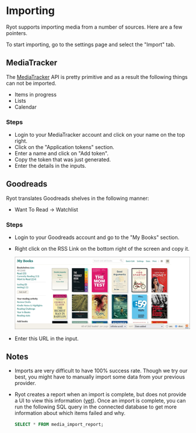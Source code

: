 # Importing

Ryot supports importing media from a number of sources. Here are a few pointers.

To start importing, go to the settings page and select the "Import" tab.

## MediaTracker

The [MediaTracker](https://github.com/bonukai/MediaTracker) API is pretty
primitive and as a result the following things can not be imported.

- Items in progress
- Lists
- Calendar

### Steps

- Login to your MediaTracker account and click on your name on the top right.
- Click on the "Application tokens" section.
- Enter a name and click on "Add token".
- Copy the token that was just generated.
- Enter the details in the inputs.

## Goodreads

Ryot translates Goodreads shelves in the following manner:

- Want To Read -> Watchlist

### Steps

- Login to your Goodreads account and go to the "My Books" section.
- Right click on the RSS Link on the bottom right of the screen and copy it.

  ![RSS URL image](/docs/assets/goodreads-rss-url.png)

- Enter this URL in the input.

## Notes

- Imports are very difficult to have 100% success rate. Though we try our best,
  you might have to manually import some data from your previous provider.
- Ryot creates a report when an import is complete, but does not provide a UI
  to view this information ([yet](https://github.com/IgnisDa/ryot/issues/27)).
  Once an import is complete, you can run the following SQL query in the connected
  database to get more information about which items failed and why.

  ```sql
  SELECT * FROM media_import_report;
  ```
